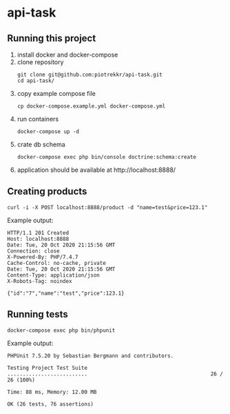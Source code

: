 # api-task

## Running this project 

1. install docker and docker-compose
1. clone repository 
    ```
    git clone git@github.com:piotrekkr/api-task.git
    cd api-task/
    ```
1. copy example compose file
    ```shell script
    cp docker-compose.example.yml docker-compose.yml
    ```
1. run containers
    ```shell script
    docker-compose up -d
    ```
1. crate db schema
    ```shell script
    docker-compose exec php bin/console doctrine:schema:create
    ```
1. application should be available at http://localhost:8888/

## Creating products

```shell script
curl -i -X POST localhost:8888/product -d "name=test&price=123.1"
```
Example output:
```
HTTP/1.1 201 Created
Host: localhost:8888
Date: Tue, 20 Oct 2020 21:15:56 GMT
Connection: close
X-Powered-By: PHP/7.4.7
Cache-Control: no-cache, private
Date: Tue, 20 Oct 2020 21:15:56 GMT
Content-Type: application/json
X-Robots-Tag: noindex

{"id":"7","name":"test","price":123.1}
```

## Running tests

```shell script
docker-compose exec php bin/phpunit
```
Example output:
```
PHPUnit 7.5.20 by Sebastian Bergmann and contributors.

Testing Project Test Suite
..........................                                        26 / 26 (100%)

Time: 88 ms, Memory: 12.00 MB

OK (26 tests, 76 assertions)
```